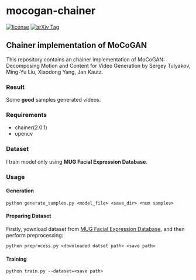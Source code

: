 # mocogan-chainer

[![license](https://img.shields.io/github/license/mashape/apistatus.svg)](https://github.com/piyo56/mocogan-chainer/blob/master/LICENSE)
[![arXiv Tag](https://img.shields.io/badge/arXiv-1610.07584-brightgreen.svg)](https://arxiv.org/abs/1707.04993)


## Chainer implementation of MoCoGAN

This repository contains an chainer implementation of MoCoGAN: Decomposing Motion and Content for Video Generation by Sergey Tulyakov, Ming-Yu Liu, Xiaodong Yang, Jan Kautz.

### Result
Some **good** samples generated videos.

<!-- <img width='33%' src='result/generated_samples/png/7.png'><img width='33%' src='result/generated_samples/png/13.png'><img width='33%' src='result/generated_samples/png/17.png'> -->
<!-- <img width='33%' src='result/generated_samples/png/21.png'><img width='33%' src='result/generated_samples/png/30.png'><img width='33%' src='result/generated_samples/png/31.png'> -->
<!-- <img width='33%' src='result/generated_samples/png/40.png'><img width='33%' src='result/generated_samples/png/97.png'> -->

<!-- ``` -->
<!-- python generate_samples.py result/trained_models/Generator_50epoch.npz <save direcotry> <num to be generated> -->
<!-- ``` -->

### Requirements

- chainer(2.0.1)
- opencv

### Dataset

I train model only using **MUG Facial Expression Database**. 

### Usage

#### Generation

```
python generate_samples.py <model_file> <save_dir> <num samples>
```

#### Preparing Dataset

Firstly, yownload dataset from [MUG Facial Expression Database](https://mug.ee.auth.gr/fed/), and then perform preprocessing:

```
python preprocess.py <downloaded datset path> <save path>
```

#### Training

```
python train.py --dataset=<save path>
```
